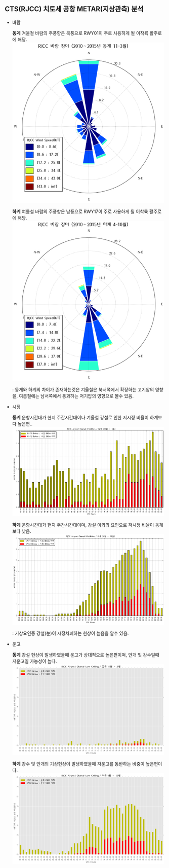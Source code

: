 ## CTS(RJCC) 치토세 공항 METAR(지상관측) 분석

* 바람

  **동계** 겨울철 바람의 주풍향은 북풍으로 RWY01이 주로 사용하게 될 이착륙 활주로에 해당.
  ![동계바람장미](./images/RJCC_winter_wind.png)
  
  **하계** 여름철 바람의 주풍향은 남풍으로 RWY17이 주로 사용하게 될 이착륙 활주로에 해당.
  ![하계바람장미](./images/RJCC_summer_wind.png)
  
  : 동계와 하계의 차이가 존재하는것은 겨울철은 북서쪽에서 확장하는 고기압의 영향을, 
  여름철에는 남서쪽에서 통과하는 저기압의 영향으로 볼수 있음.

* 시정

  **동계** 운항시간대가 현지 주간시간대이나 겨울철 강설로 인한 저시정 비율이 하계보다 높은편..
  ![RJCC_winter_vis](./images/RJCC_winter_vis.png)

  **하계** 운항시간대가 현지 주간시간대이며, 강설 이외의 요인으로 저시정 비율이 동계보다 낮음.
  ![RJCC_summer_vis](./images/RJCC_summer_vis.png)

  : 기상요인중 강설(눈)이 시정차폐하는 현상이 높음을 알수 있음.
  
* 운고

  **동계** 강설 현상이 발생하였을때 운고가 상대적으로 높은편이며, 안개 및 강수일때 저운고일 가능성이 높다.
  ![RJCC_winter_cig](./images/RJCC_winter_cig.png)
  
  
  **하계** 강수 및 안개의 기상현상이 발생하였을때 저운고를 동반하는 비중이 높은편이다.
  ![RJCC_summer_cig](./images/RJCC_summer_cig.png)
